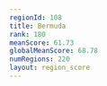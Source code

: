 ```yaml
---
regionId: 108
title: Bermuda
rank: 180
meanScore: 61.73
globalMeanScore: 68.78
numRegions: 220
layout: region_score
---
```

